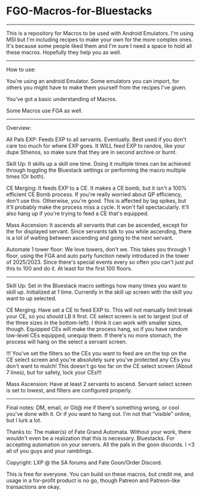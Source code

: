 # FGO-Macros-for-Bluestacks

---
This is a repository for Macros to be used with Android Emulators. I'm using MSI but I'm including recipes to make your own for the more complex ones. It's because some people liked them and I'm sure I need a space to hold all these macros.
Hopefully they help you as well.

---
How to use:

You're using an android Emulator. 
Some emulators you can import, for others you might have to make them yourself from the recipes I've given.

You've got a basic understanding of Macros.

Some Macros use FGA as well.


---

Overview:


All Pals EXP: Feeds EXP to all servants. Eventually.
Best used if you don't care too much for where EXP goes. 
It WILL feed EXP to randos, like your dupe Sthenos, so make sure that they are in second archive or burnt.

Skill Up: It skills up a skill one time. Doing it multiple times can be achieved through toggling the Bluestack settings or
performing the macro multiple times (Or both). 

CE Merging: It feeds EXP to a CE. It makes a CE bomb, but it isn't a 100% efficient CE Bomb process. 
If you're really worried about QP efficiency, don't use this. Otherwise, you're good.
This is affected by lag spikes, but it'll probably make the process miss a cycle. It won't fail spectacularly. 
It'll also hang up if you're trying to feed a CE that's equipped.

Mass Ascension: It ascends all servants that can be ascended, except for the for displayed servant. Since servants talk to you while ascending, there is a lot of waiting between ascending and going to the next servant.

Automate 1 tower floor:
We love towers, don't we. This takes you through 1 floor, using the FGA and auto party function newly introduced in the tower of 2025/2023.
Since there's special events every so often you can't just put this to 100 and do it. At least for the first 100 floors.

----


Skill Up: 
Set in the Bluestack macro settings how many times you want to skill up. Initialized at 1 time.
Currently in the skill up screen with the skill you want to up selected.

CE Merging: 
Have set a CE to feed EXP to. This will not manually limit break your CE, so you should LB it first.
CE select screen is set to largest (out of the three sizes in the bottom-left). I think it can work with smaller sizes, though.
Equipped CEs will make the process hang, so if you have random low-level CEs equipped, unequip them.
If there's no more stomach, the process will hang on the select a servant screen. 

!!! You've set the filters so the CEs you want to feed are on the top on the CE select screen and
you're absolutely sure you've protected any CEs you don't want to mulch! 
This doesn't go too far on the CE select screen (About 7 lines), but for safety, lock your CEs!!! 


Mass Ascension: 
Have at least 2 servants to ascend.
Servant select screen is set to lowest, and filters are configured properly.


---

Final notes:
DM, email, or Git@ me if there's something wrong, or cool you've done with it. Or if you want to hang out. I'm not that "visible" online, but I lurk a lot.

Thanks to:
The maker(s) of Fate Grand Automata. Without your work, there wouldn't even be a realization that this is necessary.
Bluestacks. For accepting automation on your servers.
All the pals in the goon discords. I <3 all of you guys and your ramblings.



Copyright: LXP @ the SA forums and Fate Goon/Order Discord. 

This is free for everyone.
You can build on these macros, but credit me, and usage in a for-profit product is no go, though Patreon and Patreon-like transactions are okay.
